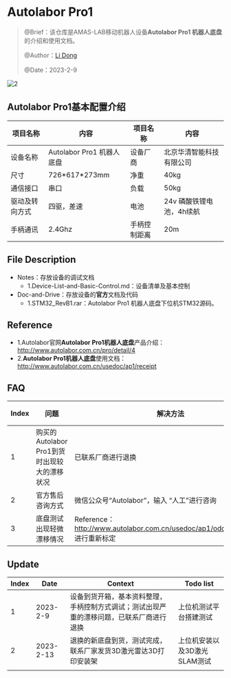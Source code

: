 # Autolabor Pro1

> @Brief：该仓库是AMAS-LAB移动机器人设备**Autolabor Pro1 机器人底盘**的介绍和使用文档。
>
> @Author：[Li Dong](https://github.com/DoongLi)
>
> @Date：2023-2-9

![2](Notes/IMG/2.jpg)

## Autolabor Pro1基本配置介绍

| 项目名称       | 内容                      | 项目名称     | 内容                     |
| -------------- | ------------------------- | ------------ | ------------------------ |
| 设备名称       | Autolabor Pro1 机器人底盘 | 设备厂商     | 北京华清智能科技有限公司 |
| 尺寸           | 726\*617\*273mm           | 净重         | 40kg                     |
| 通信接口       | 串口                      | 负载         | 50kg                     |
| 驱动及转向方式 | 四驱，差速                | 电池         | 24v 磷酸铁锂电池，4h续航 |
| 手柄通讯       | 2.4Ghz                    | 手柄控制距离 | 20m                      |

## File Description

- Notes：存放设备的调试文档
  - 1.Device-List-and-Basic-Control.md：设备清单及基本控制
- Doc-and-Drive：存放设备的**官方**文档及代码
  - 1.STM32_RevB1.rar：Autolabor Pro1 机器人底盘下位机STM32源码。

## Reference

- 1.Autolabor官网**Autolabor Pro1机器人底盘**产品介绍：http://www.autolabor.com.cn/pro/detail/4
- 2.**Autolabor Pro1机器人底盘**使用文档：http://www.autolabor.com.cn/usedoc/ap1/receipt

## FAQ

| Index | 问题                                         | 解决方法                                                     | 备注 |
| ----- | -------------------------------------------- | ------------------------------------------------------------ | ---- |
| 1     | 购买的Autolabor Pro1到货时出现较大的漂移状况 | 已联系厂商进行退换                                           |      |
| 2     | 官方售后咨询方式                             | 微信公众号“Autolabor”，输入 “人工”进行咨询                   |      |
| 3     | 底盘测试出现轻微漂移情况                     | Reference：http://www.autolabor.com.cn/usedoc/ap1/odomCalibration 进行重新标定 |      |

## Update

| Index | Date      | Context                                                      | Todo list                    |
| ----- | --------- | ------------------------------------------------------------ | ---------------------------- |
| 1     | 2023-2-9  | 设备到货开箱，基本资料整理，手柄控制方式调试；测试出现严重的漂移问题，已联系厂商进行退换 | 上位机测试平台搭建测试       |
| 2     | 2023-2-13 | 退换的新底盘到货，测试完成，联系厂家发货3D激光雷达3D打印安装架 | 上位机安装以及3D激光SLAM测试 |
|       |           |                                                              |                              |


